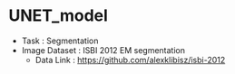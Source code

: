 # UNET_model

* Task : Segmentation
* Image Dataset : ISBI 2012 EM segmentation
  - Data Link : https://github.com/alexklibisz/isbi-2012
